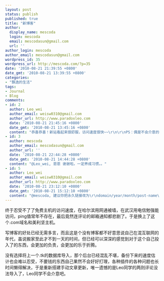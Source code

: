 ```yaml
---
layout: post
status: publish
published: true
title: "新博客"
author:
  display_name: mescoda
  login: mescoda
  email: mescodasun@gmail.com
  url: ''
author_login: mescoda
author_email: mescodasun@gmail.com
wordpress_id: 35
wordpress_url: http://mescoda.com/?p=35
date: '2010-08-21 21:39:55 +0800'
date_gmt: '2010-08-21 13:39:55 +0800'
categories:
- "飘逸的生活"
tags:
- Journal
- Blog
comments:
- id: 2
  author: Leo_wei
  author_email: weisw0310@gmail.com
  author_url: http://www.paradoxleo.com
  date: '2010-08-21 21:45:16 +0800'
  date_gmt: '2010-08-21 13:45:16 +0800'
  content: "恭喜恭喜！新站看起来很舒服，访问速度很快~~\r\n\r\nPS：偶是不会介意的~以后记得用插件每天备份数据库就好啦~~"
- id: 3
  author: mescoda
  author_email: mescodasun@gmail.com
  author_url: ''
  date: '2010-08-21 22:44:28 +0800'
  date_gmt: '2010-08-21 14:44:28 +0800'
  content: "@Leo_wei, 恩恩 谢谢啦。一定养成习惯。。"
- id: 5
  author: Leo_wei
  author_email: weisw0310@gmail.com
  author_url: http://www.paradoxleo.com
  date: '2010-08-21 23:12:10 +0800'
  date_gmt: '2010-08-21 15:12:10 +0800'
  content: "@mescoda, 建议你把永久链接改为\r\ndomain/year/month/post-name\r\n这样比较浅的网址，对爬虫更友好。同时这样和Blogger的链接是一样的，方便你在Blogger上面建立镜像。"
---
```

<p>终于忍受不了了免费主机的访问速度，在哈尔滨用网通被墙，在武汉用电信勉强能访问，ping值常年不存在，最后竟然连评论的邮箱通知都悲剧了。于是换上了这个.com域名和美利坚主机。</p>
<p>写博客的好处已经无需多言，而且这是个没有博客都不好意思说自己在混互联网的年代，虽说搬家至此才不到一天的时间，但已经可以深深的感觉到对于这个自己投入了的东西，会更加的负责，会更加的乐于折腾。</p>
<p>没有选择将上一个.tk的数据库导入，那个后台已经混乱不堪，备份下来的速度估计也会难以忍受，不要钱的东西自己果然不会好好打理，各种插件的各种问题也长时间懒得解决，于是重新搭建手动文章更新，唯一遗憾的是Leo同学的两则评论没法导入了，Leo同学不会介意吧。</p>

